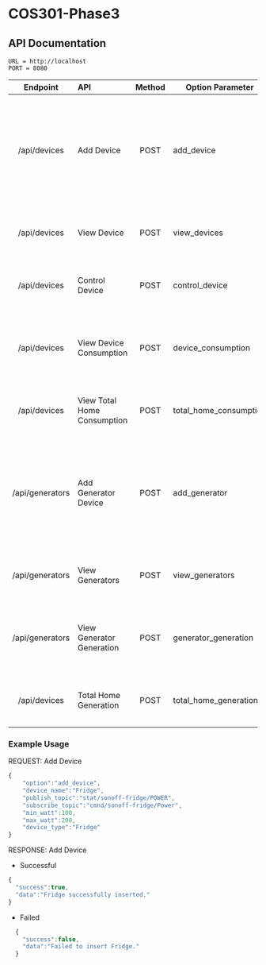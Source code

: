 # COS301-Phase3

## API Documentation
    
    URL = http://localhost
    PORT = 8080
  

| Endpoint  | API              | Method 	|Option Parameter| Parameters  | Response   | 
|:--------: |:------------     | :--:  	  | ----------- |-------------|----------|
| /api/devices         |Add Device   | POST   	| add_device      |option: string <br/> device_name: string <br/> publish_topic: string <br/> subscribe_topic: string <br/> max_watts:  int <br/> min_watts: <br/> device_type: string <br/>| success: boolean <br/> data: string |
| /api/devices          |View Device | POST     | view_devices  |option: string  | success: boolean <br> data: array of objects|
|  /api/devices           |Control Device | POST   	| control_device  |option: string <br/> device_name: string <br/> device_state: boolean| success: boolean <br/> data: object  |
|  /api/devices           |View Device Consumption         | POST   	| device_consumption    |option: string <br/> device_name: string <br/> start_date: timestamp <br/> end_date: timestamp | success: boolean <br> data: array of objects|
| /api/devices            |View Total Home Consumption         | POST   	| total_home_consumption    |option: string <br/>start_date: timestamp <br/> end_date: timestamp  | success: boolean <br> data: array of objects |
|  /api/generators           |Add Generator Device        | POST   	| add_generator    |option: string <br/> device_name: string <br/> publish_topic: string <br/> subscribe_topic: string <br/> max_watts:  int <br/> min_watts: <br/> device_type: string <br/> |success: boolean <br/> data: string |
|  /api/generators           |View Generators       | POST   	|  view_generators  |option: string <br/> device_name: string |  success: boolean <br> data: array of objects |
|  /api/generators          |View Generator Generation       | POST   	| generator_generation    |option: string <br/> device_name: string <br/> start_date: timestamp <br/> end_date: timestamp | success: boolean <br> data: array of objects|
|  /api/devices          |Total Home Generation       | POST   	| total_home_generation    |option: string <br/>start_date: timestamp <br/> end_date: timestamp  | success: boolean <br> data: array of objects |

### Example Usage

REQUEST: Add Device
```javascript
{
    "option":"add_device",
    "device_name":"Fridge",
    "publish_topic":"stat/sonoff-fridge/POWER",
    "subscribe_topic":"cmnd/sonoff-fridge/Power",
    "min_watt":100,
    "max_watt":200,
    "device_type":"Fridge"
}
```

RESPONSE: Add Device 
    
  * Successful
```javascript
{
  "success":true,
  "data":"Fridge successfully inserted."
}
```

  * Failed
```javascript
  {
    "success":false,
    "data":"Failed to insert Fridge."
  }
```
